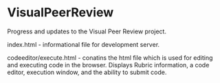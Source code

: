 # VisualPeerReview
Progress and updates to the Visual Peer Review project.

index.html - informational file for development server.

codeeditor/execute.html - conatins the html file which is used for editing and executing code in the browser. Displays Rubric information, a code editor, execution window, and the ability to submit code.
